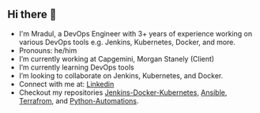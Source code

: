 ## Hi there 👋

- I'm Mradul, a DevOps Engineer with 3+ years of experience working on various DevOps tools e.g. Jenkins, Kubernetes, Docker, and more.
- Pronouns: he/him
- I’m currently working at Capgemini, Morgan Stanely (Client)
- I’m currently learning DevOps tools
- I’m looking to collaborate on Jenkins, Kubernetes, and Docker.
- Connect with me at: <a href="https://www.linkedin.com/in/mradulmalviya/">Linkedin</a>
- Checkout my repositories
<a href="https://github.com/MradulMalviya/Java-Jenkins-Docker-K8">Jenkins-Docker-Kubernetes</a>,
<a href="https://github.com/MradulMalviya/Ansible">Ansible</a>,
<a href="https://github.com/MradulMalviya/Terraform">Terrafrom</a>, and
<a href="https://github.com/MradulMalviya/Python">Python-Automations</a>.

